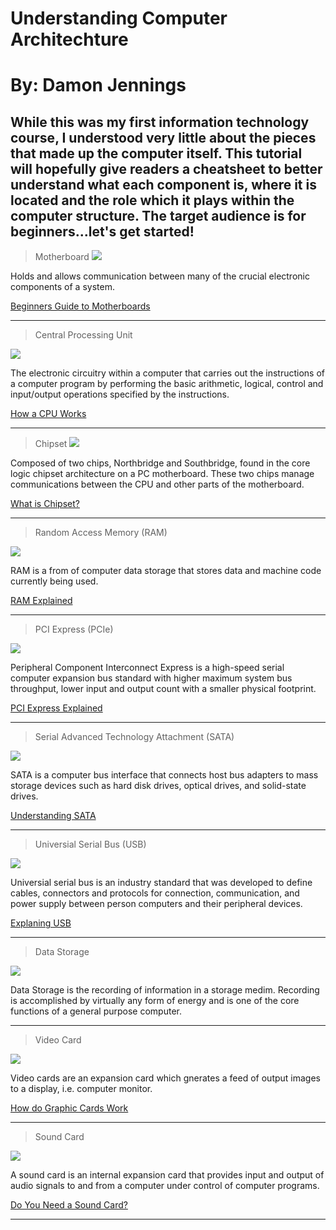 # Understanding Computer Architechture
# By: Damon Jennings
## While this was my first information technology course, I understood very little about the pieces that made up the computer itself.  This tutorial will hopefully give readers a cheatsheet to better understand what each component is, where it is located and the role which it plays within the computer structure.  The target audience is for beginners...let's get started!

> Motherboard
![](motherboard.jpg)

Holds and allows communication between many of the crucial electronic components of a system.

[Beginners Guide to Motherboards](https://youtube.com/watch?v=ZnaQyGAg8Eg&feature=youtu.be)

---------------------------------------------------------------------------------------------------------------------------------------

> Central Processing Unit

![](CPU.jpg)

The electronic circuitry within a computer that carries out the instructions of a computer program by performing the basic arithmetic, logical, control and input/output operations specified by the instructions.

[How a CPU Works](https://youtube.com/watch?v=cNN_tTXABUA&feature=youtu.be)

--------------------------------------------------------------------------------------------------------------------------------------

> Chipset
![](chipset.jpg)

Composed of two chips, Northbridge and Southbridge, found in the core logic chipset architecture on a PC motherboard.  These two chips manage communications between the CPU and other parts of the motherboard.

[What is Chipset?](https://youtube.com/watch?v=eJm-qPHtfzl&feature=youtu.be)

--------------------------------------------------------------------------------------------------------------------------------------

>Random Access Memory (RAM)

![](ram.jpg)

RAM is a from of computer data storage that stores data and machine code currently being used.

[RAM Explained](https://youtube.com/watch?v=PVad0c2cljo&feature=youtu.be)

--------------------------------------------------------------------------------------------------------------------------------------

> PCI Express (PCIe)

![](pci.jpg)

Peripheral Component Interconnect Express is a high-speed serial computer expansion bus standard with higher maximum system bus throughput, lower input and output count with a smaller physical footprint.

[PCI Express Explained](https://youtube.com/watch?v=LSSHuMHbCWo&feature=youtu.be)

--------------------------------------------------------------------------------------------------------------------------------------

>Serial Advanced Technology Attachment (SATA)

![](sata.jpg)

SATA is a computer bus interface that connects host bus adapters to mass storage devices such as hard disk drives, optical drives, and solid-state drives.

[Understanding SATA](https://youtube.com/watch?v=N7FmrnUU4Y8&feature=youtu.be)

---------------------------------------------------------------------------------------------------------------------------------------

> Universial Serial Bus (USB)

![](usb.jpg)

Universial serial bus is an industry standard that was developed to define cables, connectors and protocols for connection, communication, and power supply between person computers and their peripheral devices.

[Explaning USB](https://youtube.com/watch?v=C-N_vN_tmA0&feature=youtu.be)

----------------------------------------------------------------------------------------------------------------------------------------

> Data Storage

![](data-storage.jpg)

Data Storage is the recording of information in a storage medim.  Recording is accomplished by virtually any form of energy and is one of the core functions of a general purpose computer.

---------------------------------------------------------------------------------------------------------------------------------------

> Video Card

![](videocard.jpg)

Video cards are an expansion card which gnerates a feed of output images to a display, i.e. computer monitor.  

[How do Graphic Cards Work](https://youtube.com/watch?v=ZfnPFNnXqC0&feature=youtu.be)

----------------------------------------------------------------------------------------------------------------------------------------

> Sound Card

![](soundcard.jpg)

A sound card is an internal expansion card that provides input and output of audio signals to and from a computer under control of computer programs.

[Do You Need a Sound Card?](https://youtube.com/watch?v=SFBvvlebSmw&feature=youtu.be)

----------------------------------------------------------------------------------------------------------------------------------------



